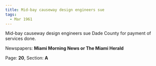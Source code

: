 ```yaml
---  
title: Mid-bay causeway design engineers sue  
tags:  
  - Mar 1961  
---  
```

  
Mid-bay causeway design engineers sue Dade County for payment of services done.  
  
Newspapers: **Miami Morning News or The Miami Herald**  
  
Page: **20**, Section: **A** 
